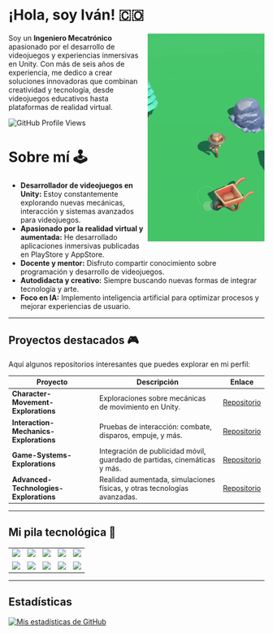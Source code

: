 # ¡Hola, soy Iván! :colombia:

<img align='right' src="assets/forest.gif" width="230">

Soy un **Ingeniero Mecatrónico** apasionado por el desarrollo de videojuegos y experiencias inmersivas en Unity. Con más de seis años de experiencia, me dedico a crear soluciones innovadoras que combinan creatividad y tecnología, desde videojuegos educativos hasta plataformas de realidad virtual.

![GitHub Profile Views](https://komarev.com/ghpvc/?username=iasarmientoj&color=brightgreen)

# Sobre mí 🕹️  
- **Desarrollador de videojuegos en Unity:** Estoy constantemente explorando nuevas mecánicas, interacción y sistemas avanzados para videojuegos.  
- **Apasionado por la realidad virtual y aumentada:** He desarrollado aplicaciones inmersivas publicadas en PlayStore y AppStore.  
- **Docente y mentor:** Disfruto compartir conocimiento sobre programación y desarrollo de videojuegos.  
- **Autodidacta y creativo:** Siempre buscando nuevas formas de integrar tecnología y arte.  
- **Foco en IA:** Implemento inteligencia artificial para optimizar procesos y mejorar experiencias de usuario.

---

## Proyectos destacados 🎮  
Aquí algunos repositorios interesantes que puedes explorar en mi perfil:  

| Proyecto | Descripción | Enlace |
| --- | --- | --- |
| **Character-Movement-Explorations** | Exploraciones sobre mecánicas de movimiento en Unity. | [Repositorio](https://github.com/iasarmientoj/Character-Movement-Explorations) |
| **Interaction-Mechanics-Explorations** | Pruebas de interacción: combate, disparos, empuje, y más. | [Repositorio](https://github.com/iasarmientoj/Interaction-Mechanics-Explorations) |
| **Game-Systems-Explorations** | Integración de publicidad móvil, guardado de partidas, cinemáticas y más. | [Repositorio](https://github.com/iasarmientoj/Game-Systems-Explorations) |
| **Advanced-Technologies-Explorations** | Realidad aumentada, simulaciones físicas, y otras tecnologías avanzadas. | [Repositorio](https://github.com/iasarmientoj/Advanced-Technologies-Explorations) |

---

## Mi pila tecnológica 🚀  

<table>
<tr>
    <td align="center"><img src="https://www.vectorlogo.zone/logos/unity3d/unity3d-ar21.svg" width="100"></td>
    <td align="center"><img src="https://www.vectorlogo.zone/logos/python/python-ar21.svg" width="100"></td>
    <td align="center"><img src="https://www.vectorlogo.zone/logos/github/github-ar21.svg" width="100"></td>
    <td align="center"><img src="https://www.vectorlogo.zone/logos/amazon_aws/amazon_aws-ar21.svg" width="100"></td>
    <td align="center"><img src="https://www.vectorlogo.zone/logos/visualstudio_code/visualstudio_code-icon.svg" width="100"></td>
</tr>
<tr>
    <td align="center"><img src="https://www.vectorlogo.zone/logos/blender/blender-ar21.svg" width="100"></td>
    <td align="center"><img src="https://www.vectorlogo.zone/logos/microsoft_office/microsoft_office-ar21.svg" width="100"></td>
    <td align="center"><img src="https://www.vectorlogo.zone/logos/gnu_bash/gnu_bash-ar21.svg" width="100"></td>
    <td align="center"><img src="https://www.vectorlogo.zone/logos/json/json-ar21.svg" width="100"></td>
    <td align="center"><img src="https://www.vectorlogo.zone/logos/processing/processing-ar21.svg" width="100"></td>
</tr>
</table>

---

## Estadísticas  

[![Mis estadísticas de GitHub](https://github-readme-stats.vercel.app/api?username=iasarmientoj&show_icons=true&theme=radical)](https://github.com/anuraghazra/github-readme-stats)  

